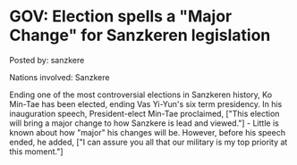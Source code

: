 # GOV: Election spells a "Major Change" for Sanzkeren legislation

Posted by: sanzkere

Nations involved: Sanzkere

Ending one of the most controversial elections in Sanzkeren history, Ko Min-Tae has been elected, ending Vas Yi-Yun's six term presidency. In his inauguration speech, President-elect Min-Tae proclaimed, ["This election will bring a major change to how Sanzkere is lead and viewed."] - Little is known about how "major" his changes will be. However, before his speech ended, he added, ["I can assure you all that our military is my top priority at this moment."]
